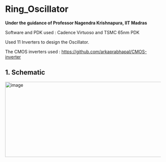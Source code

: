 # Ring_Oscillator

**Under the guidance of Professor Nagendra Krishnapura, IIT Madras**

Software and PDK used : Cadence Virtuoso and TSMC 65nm PDK

Used 11 Inverters to design the Oscillator.

The CMOS inverters used : https://github.com/arkaprabhapal/CMOS-inverter

## 1. Schematic
<img width="941" height="243" alt="image" src="https://github.com/user-attachments/assets/9d4fda8a-c3fb-4585-a9c0-c6e777114bc4" />

